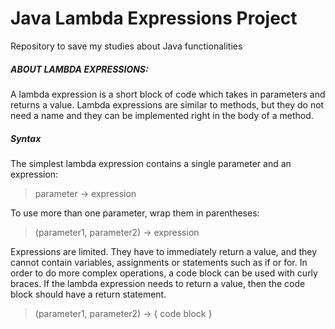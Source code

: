 # Java Lambda Expressions Project
Repository to save my studies about Java functionalities

##### ABOUT LAMBDA EXPRESSIONS:

A lambda expression is a short block of code which takes in parameters and returns a value. Lambda expressions are similar to methods, but they do not need a name and they can be implemented right in the body of a method.

##### Syntax

The simplest lambda expression contains a single parameter and an expression:

> parameter -> expression

To use more than one parameter, wrap them in parentheses:

> (parameter1, parameter2) -> expression

Expressions are limited. They have to immediately return a value, and they cannot contain variables, assignments or statements such as if or for. In order to do more complex operations, a code block can be used with curly braces. If the lambda expression needs to return a value, then the code block should have a return statement.

> (parameter1, parameter2) -> { code block }
